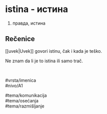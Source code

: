 # istina - истина

1. правда, истина

## Rečenice

[[uvek|Uvek]] govori istinu, čak i kada je teško.

Ne znam da li je to istina ili samo trač.

<br>

#vrsta/imenica  
#nivo/A1  

#tema/komunikacija  
#tema/osećanja  
#tema/razmišljanje  
